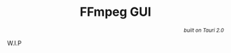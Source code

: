 ﻿<h1 align="center">FFmpeg GUI</h1>
<p align="right"><sup><i>built on <a src="https://v2.tauri.app/">Tauri 2.0</a></i></sup></p>

W.I.P
